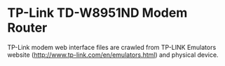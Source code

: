 # TP-Link TD-W8951ND Modem Router
TP-Link modem web interface files are crawled from TP-LINK Emulators website
(http://www.tp-link.com/en/emulators.html)
and physical device.